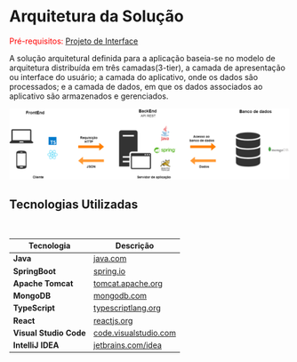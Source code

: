 # Arquitetura da Solução

<span style="color:red">Pré-requisitos: <a href="3-Projeto de Interface.md"> Projeto de Interface</a></span>

A solução arquitetural definida para a aplicação baseia-se no modelo de arquitetura distribuída em três camadas(3-tier), a camada de apresentação ou interface do usuário; a camada do aplicativo, onde os dados são processados; e a camada de dados, em que os dados associados ao aplicativo são armazenados e gerenciados. 

![Arquitetura da Solução](img/arquitetura.drawio.png)

<!-- ## Diagrama de Classes

O diagrama de classes ilustra graficamente como será a estrutura do software, e como cada uma das classes da sua estrutura estarão interligadas. Essas classes servem de modelo para materializar os objetos que executarão na memória.

As referências abaixo irão auxiliá-lo na geração do artefato “Diagrama de Classes”.

> - [Diagramas de Classes - Documentação da IBM](https://www.ibm.com/docs/pt-br/rational-soft-arch/9.6.1?topic=diagrams-class)
> - [O que é um diagrama de classe UML? | Lucidchart](https://www.lucidchart.com/pages/pt/o-que-e-diagrama-de-classe-uml)

## Modelo ER

O Modelo ER representa através de um diagrama como as entidades (coisas, objetos) se relacionam entre si na aplicação interativa.]

As referências abaixo irão auxiliá-lo na geração do artefato “Modelo ER”.

> - [Como fazer um diagrama entidade relacionamento | Lucidchart](https://www.lucidchart.com/pages/pt/como-fazer-um-diagrama-entidade-relacionamento)

## Esquema Relacional

O Esquema Relacional corresponde à representação dos dados em tabelas juntamente com as restrições de integridade e chave primária.
 
As referências abaixo irão auxiliá-lo na geração do artefato “Esquema Relacional”.

> - [Criando um modelo relacional - Documentação da IBM](https://www.ibm.com/docs/pt-br/cognos-analytics/10.2.2?topic=designer-creating-relational-model) -->

<!-- ## Modelo Físico

Entregar um arquivo banco.sql contendo os scripts de criação das tabelas do banco de dados. Este arquivo deverá ser incluído dentro da pasta src\bd.  -->

## Tecnologias Utilizadas

<br>

|Tecnologia     | Descrição |
|---------------|-----------|
|**Java** |[java.com](https://www.java.com/pt-BR/)|
|**SpringBoot** |[spring.io](https://spring.io/)| 
|**Apache Tomcat**| [tomcat.apache.org](https://tomcat.apache.org/)|
|**MongoDB** |[mongodb.com](https://www.mongodb.com/)|
|**TypeScript**|[typescriptlang.org](https://www.typescriptlang.org/)| 
|**React** |[reactjs.org](https://pt-br.reactjs.org/)|
|**Visual Studio Code** |[code.visualstudio.com](https://code.visualstudio.com/)| 
|**IntelliJ IDEA** |[jetbrains.com/idea](https://www.jetbrains.com/pt-br/idea/)| 

<!--
 ## Hospedagem

Explique como a hospedagem e o lançamento da plataforma foi feita.

> **Links Úteis**:
>
> - [Website com GitHub Pages](https://pages.github.com/)
> - [Programação colaborativa com Repl.it](https://repl.it/)
> - [Getting Started with Heroku](https://devcenter.heroku.com/start)
> - [Publicando Seu Site No Heroku](http://pythonclub.com.br/publicando-seu-hello-world-no-heroku.html)

## Qualidade de Software

Conceituar qualidade de fato é uma tarefa complexa, mas ela pode ser vista como um método gerencial que através de procedimentos disseminados por toda a organização, busca garantir um produto final que satisfaça às expectativas dos stakeholders.

No contexto de desenvolvimento de software, qualidade pode ser entendida como um conjunto de características a serem satisfeitas, de modo que o produto de software atenda às necessidades de seus usuários. Entretanto, tal nível de satisfação nem sempre é alcançado de forma espontânea, devendo ser continuamente construído. Assim, a qualidade do produto depende fortemente do seu respectivo processo de desenvolvimento.

A norma internacional ISO/IEC 25010, que é uma atualização da ISO/IEC 9126, define oito características e 30 subcaracterísticas de qualidade para produtos de software.
Com base nessas características e nas respectivas sub-características, identifique as sub-características que sua equipe utilizará como base para nortear o desenvolvimento do projeto de software considerando-se alguns aspectos simples de qualidade. Justifique as subcaracterísticas escolhidas pelo time e elenque as métricas que permitirão a equipe avaliar os objetos de interesse.

> **Links Úteis**:
>
> - [ISO/IEC 25010:2011 - Systems and software engineering — Systems and software Quality Requirements and Evaluation (SQuaRE) — System and software quality models](https://www.iso.org/standard/35733.html/)
> - [Análise sobre a ISO 9126 – NBR 13596](https://www.tiespecialistas.com.br/analise-sobre-iso-9126-nbr-13596/)
> - [Qualidade de Software - Engenharia de Software 29](https://www.devmedia.com.br/qualidade-de-software-engenharia-de-software-29/18209/) -->
